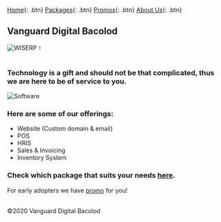 [Home](https://wiserp-ph.github.io/wiserp){: .btn}
[Packages](https://wiserp-ph.github.io/wiserp/packages){: .btn}
[Promos](https://wiserp-ph.github.io/wiserp/promos){: .btn}
[About Us](https://wiserp-ph.github.io/wiserp/about){: .btn}
## Vanguard Digital Bacolod
![WISERP](https://avatars2.githubusercontent.com/u/40729378?s=120&v=4) `!`
<br/>
<br/>


### Technology is a gift and should not be that complicated, thus we are here to be of service to you. 
![Software](https://raw.githubusercontent.com/WISERP-PH/wiserp/gh-pages/images/software.png)
 
### Here are some of our offerings: 
- Website (Custom domain & email)
- POS
- HRIS
- Sales & Invoicing
- Inventory System 

### Check which package that suits your needs [here](https://wiserp-ph.github.io/wiserp/packages). 

For early adopters we have [promo](https://wiserp-ph.github.io/wiserp/promos) for you!
 

<br/>
©2020 Vanguard Digital Bacolod
